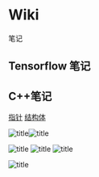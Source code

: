 # Wiki
笔记


## Tensorflow 笔记

## C++笔记


[指针](https://github.com/sivanWu0222/Wiki/blob/master/c%2B%2B/%E6%8C%87%E9%92%88.md)
[结构体](https://github.com/sivanWu0222/Wiki/blob/master/c%2B%2B/%E7%BB%93%E6%9E%84%E4%BD%93.md)




![title](https://raw.githubusercontent.com/sivanWu0222/ImageHosting/master/gitnote/2020/02/26/Pasted%20Graphic%206-1582682976592.png)![title](https://raw.githubusercontent.com/sivanWu0222/ImageHosting/master/gitnote/2020/02/26/Pasted%20Graphic%206-1582683099982.png)


![title](https://raw.githubusercontent.com/sivanWu0222/ImageHosting/master/gitnote/2020/02/26/Pasted%20Graphic%205-1582683222925.png)
![title](https://raw.githubusercontent.com/sivanWu0222/ImageHosting/master/gitnote/2020/02/26/Pasted%20Graphic%204-1582683238374.png)
![title](https://raw.githubusercontent.com/sivanWu0222/ImageHosting/master/gitnote/2020/02/26/Pasted%20Graphic%205-1582683683125.png)

![title](https://raw.githubusercontent.com/sivanWu0222/ImageHosting/master/gitnote/2020/02/26/Pasted%20Graphic%207-1582684155863.png)
